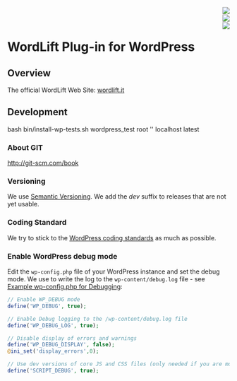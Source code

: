 <a href="https://travis-ci.org/insideout10/wordlift-plugin"><img align="right" src="https://travis-ci.org/insideout10/wordlift-plugin.png?branch=develop" /></a><br/>
<a href="https://scrutinizer-ci.com/g/insideout10/wordlift-plugin/?branch=develop"><img align="right" src="hhttps://scrutinizer-ci.com/g/insideout10/wordlift-plugin/badges/quality-score.png?b=develop" /></a><br/>
<a href="https://codeclimate.com/github/insideout10/wordlift-plugin/coverage"><img align="right" src="https://codeclimate.com/github/insideout10/wordlift-plugin/badges/coverage.svg" /></a>

WordLift Plug-in for WordPress
==============================

## Overview

The official WordLift Web Site: [wordlift.it](http://wordlift.it)

## Development

bash bin/install-wp-tests.sh wordpress_test root '' localhost latest

### About GIT

http://git-scm.com/book

### Versioning

We use [Semantic Versioning](http://semver.org/). We add the *dev* suffix to releases that are not yet usable.

### Coding Standard

We try to stick to the [WordPress coding standards](http://make.wordpress.org/core/handbook/coding-standards/php/) as much as possible.

### Enable WordPress debug mode

Edit the `wp-config.php` file of your WordPress instance and set the debug mode. We use to write the log to the `wp-content/debug.log` file - see [Example wp-config.php for Debugging](https://codex.wordpress.org/Debugging_in_WordPress#Example_wp-config.php_for_Debugging):
```php
// Enable WP_DEBUG mode
define('WP_DEBUG', true);

// Enable Debug logging to the /wp-content/debug.log file
define('WP_DEBUG_LOG', true);

// Disable display of errors and warnings
define('WP_DEBUG_DISPLAY', false);
@ini_set('display_errors',0);

// Use dev versions of core JS and CSS files (only needed if you are modifying these core files)
define('SCRIPT_DEBUG', true);
```
